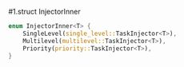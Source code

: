 #1.struct InjectorInner

```rust
enum InjectorInner<T> {
    SingleLevel(single_level::TaskInjector<T>),
    Multilevel(multilevel::TaskInjector<T>),
    Priority(priority::TaskInjector<T>),
}
```